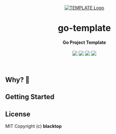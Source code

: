 <p align="center">
  <a href="https://github.com/blacktop/TEMPLATE"><img alt="TEMPLATE Logo" src="https://raw.githubusercontent.com/blacktop/TEMPLATE/main/docs/logo.webp" /></a>
  <h1 align="center">go-template</h1>
  <h4><p align="center">Go Project Template</p></h4>
  <p align="center">
    <a href="https://github.com/blacktop/TEMPLATE/actions" alt="Actions">
          <img src="https://github.com/blacktop/TEMPLATE/actions/workflows/go.yml/badge.svg" /></a>
    <a href="https://github.com/blacktop/TEMPLATE/releases/latest" alt="Downloads">
          <img src="https://img.shields.io/github/downloads/blacktop/TEMPLATE/total.svg" /></a>
    <a href="https://github.com/blacktop/TEMPLATE/releases" alt="GitHub Release">
          <img src="https://img.shields.io/github/release/blacktop/TEMPLATE.svg" /></a>
    <a href="http://doge.mit-license.org" alt="LICENSE">
          <img src="https://img.shields.io/:license-mit-blue.svg" /></a>
</p>
<br>

## Why? 🤔

<!-- Fill this out -->

## Getting Started

<!-- Fill this out -->

## License

MIT Copyright (c) <YEAR> **blacktop**